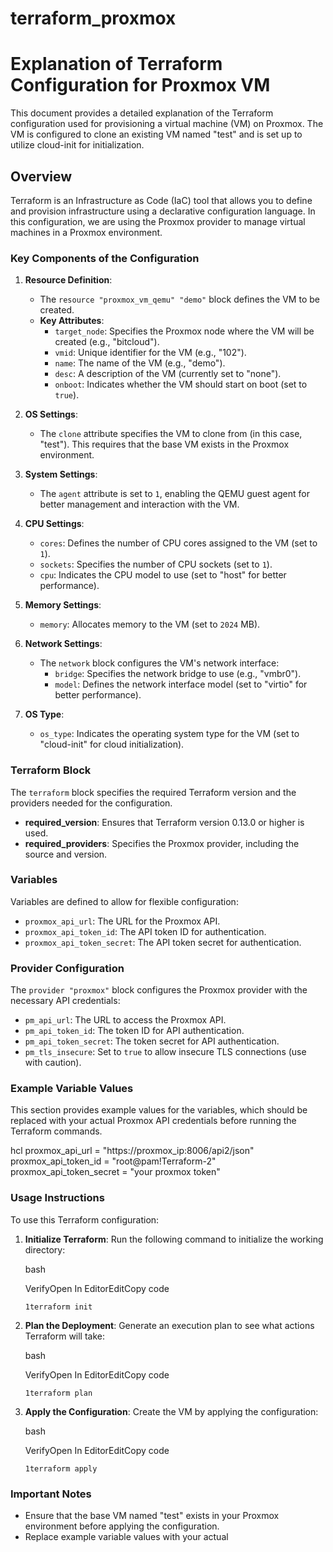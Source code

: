 
# terraform_proxmox


# Explanation of Terraform Configuration for Proxmox VM

This document provides a detailed explanation of the Terraform configuration used for provisioning a virtual machine (VM) on Proxmox. The VM is configured to clone an existing VM named "test" and is set up to utilize cloud-init for initialization.

## Overview

Terraform is an Infrastructure as Code (IaC) tool that allows you to define and provision infrastructure using a declarative configuration language. In this configuration, we are using the Proxmox provider to manage virtual machines in a Proxmox environment.

### Key Components of the Configuration

1. **Resource Definition**:
   - The `resource "proxmox_vm_qemu" "demo"` block defines the VM to be created.
   - **Key Attributes**:
     - `target_node`: Specifies the Proxmox node where the VM will be created (e.g., "bitcloud").
     - `vmid`: Unique identifier for the VM (e.g., "102").
     - `name`: The name of the VM (e.g., "demo").
     - `desc`: A description of the VM (currently set to "none").
     - `onboot`: Indicates whether the VM should start on boot (set to `true`).

2. **OS Settings**:
   - The `clone` attribute specifies the VM to clone from (in this case, "test"). This requires that the base VM exists in the Proxmox environment.

3. **System Settings**:
   - The `agent` attribute is set to `1`, enabling the QEMU guest agent for better management and interaction with the VM.

4. **CPU Settings**:
   - `cores`: Defines the number of CPU cores assigned to the VM (set to `1`).
   - `sockets`: Specifies the number of CPU sockets (set to `1`).
   - `cpu`: Indicates the CPU model to use (set to "host" for better performance).

5. **Memory Settings**:
   - `memory`: Allocates memory to the VM (set to `2024` MB).

6. **Network Settings**:
   - The `network` block configures the VM's network interface:
     - `bridge`: Specifies the network bridge to use (e.g., "vmbr0").
     - `model`: Defines the network interface model (set to "virtio" for better performance).

7. **OS Type**:
   - `os_type`: Indicates the operating system type for the VM (set to "cloud-init" for cloud initialization).

### Terraform Block

The `terraform` block specifies the required Terraform version and the providers needed for the configuration.

- **required_version**: Ensures that Terraform version 0.13.0 or higher is used.
- **required_providers**: Specifies the Proxmox provider, including the source and version.

### Variables

Variables are defined to allow for flexible configuration:

- `proxmox_api_url`: The URL for the Proxmox API.
- `proxmox_api_token_id`: The API token ID for authentication.
- `proxmox_api_token_secret`: The API token secret for authentication.

### Provider Configuration

The `provider "proxmox"` block configures the Proxmox provider with the necessary API credentials:

- `pm_api_url`: The URL to access the Proxmox API.
- `pm_api_token_id`: The token ID for API authentication.
- `pm_api_token_secret`: The token secret for API authentication.
- `pm_tls_insecure`: Set to `true` to allow insecure TLS connections (use with caution).

### Example Variable Values

This section provides example values for the variables, which should be replaced with your actual Proxmox API credentials before running the Terraform commands.

hcl
proxmox_api_url = "https://proxmox_ip:8006/api2/json" 
proxmox_api_token_id = "root@pam!Terraform-2"  
proxmox_api_token_secret = "your proxmox token"


### Usage Instructions

To use this Terraform configuration:

1. **Initialize Terraform**: Run the following command to initialize the working directory:
    
    bash
    
    VerifyOpen In EditorEditCopy code
    
    `1terraform init`
    
2. **Plan the Deployment**: Generate an execution plan to see what actions Terraform will take:
    
    bash
    
    VerifyOpen In EditorEditCopy code
    
    `1terraform plan`
    
3. **Apply the Configuration**: Create the VM by applying the configuration:
    
    bash
    
    VerifyOpen In EditorEditCopy code
    
    ``1terraform apply``
    

### Important Notes

- Ensure that the base VM named "test" exists in your Proxmox environment before applying the configuration.
- Replace example variable values with your actual
